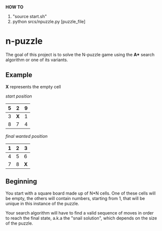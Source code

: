 **HOW TO**

1. "source start.sh"
2. python srcs/npuzzle.py [puzzle_file]

# n-puzzle

The goal of this project is to solve the N-puzzle game using the __A*__ search algorithm or one of its variants.

## Example

**X** represents the empty cell

_start position_

 5 | 2  | 9 
--| -- | --
3 | **X** | 1
8 | 7 | 4

_final wanted position_

 1 | 2  | 3 
--| -- | --
4 | 5 | 6
7 | 8 | **X**

## Beginning
You start with a square board made up of N*N cells. One of these cells will be empty, the others will contain numbers, starting from 1, that will be unique in this instance of the puzzle.


Your search algorithm will have to find a valid sequence of moves in order to reach the
final state, a.k.a the "snail solution", which depends on the size of the puzzle.

